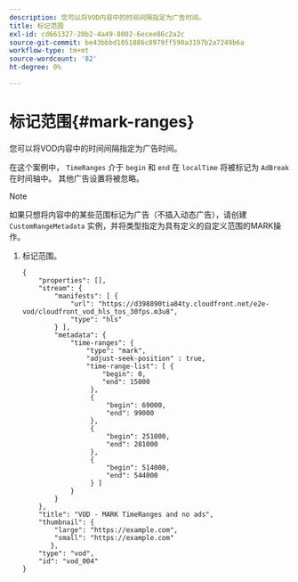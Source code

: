 ```yaml
---
description: 您可以将VOD内容中的时间间隔指定为广告时间。
title: 标记范围
exl-id: cd661327-20b2-4a49-8002-6ecee86c2a2c
source-git-commit: be43bbbd1051886c8979ff590a3197b2a7249b6a
workflow-type: tm+mt
source-wordcount: '82'
ht-degree: 0%

---
```


# 标记范围{#mark-ranges}

您可以将VOD内容中的时间间隔指定为广告时间。

在这个案例中， `TimeRanges` 介于 `begin` 和 `end` 在 `localTime` 将被标记为 `AdBreak` 在时间轴中。 其他广告设置将被忽略。

>[!NOTE]
>
>如果只想将内容中的某些范围标记为广告（不插入动态广告），请创建 `CustomRangeMetadata` 实例，并将类型指定为具有定义的自定义范围的MARK操作。

1. 标记范围。

   ```
   {   
       "properties": [],
       "stream": {
           "manifests": [ {
               "url": "https://d398890tia84ty.cloudfront.net/e2e-vod/cloudfront_vod_hls_tos_30fps.m3u8",
               "type": "hls"
           } ],
           "metadata": {
               "time-ranges": {
                   "type": "mark",
                   "adjust-seek-position" : true,   
                   "time-range-list": [ {
                       "begin": 0,
                       "end": 15000
                    },
                    {
                        "begin": 69000,
                        "end": 99000
                    },
                    {
                        "begin": 251000,
                        "end": 281000
                    },
                    {
                        "begin": 514000,
                        "end": 544000
                    } ]
               }
           }           
       },   
       "title": "VOD - MARK TimeRanges and no ads",
       "thumbnail": {
           "large": "https://example.com",
           "small": "https://example.com"
          },
       "type": "vod",
       "id": "vod_004"
   }
   ```
